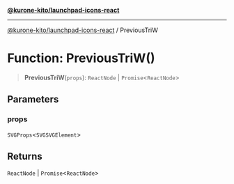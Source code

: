 [**@kurone-kito/launchpad-icons-react**](../README.md)

***

[@kurone-kito/launchpad-icons-react](../globals.md) / PreviousTriW

# Function: PreviousTriW()

> **PreviousTriW**(`props`): `ReactNode` \| `Promise`\<`ReactNode`\>

## Parameters

### props

`SVGProps`\<`SVGSVGElement`\>

## Returns

`ReactNode` \| `Promise`\<`ReactNode`\>
